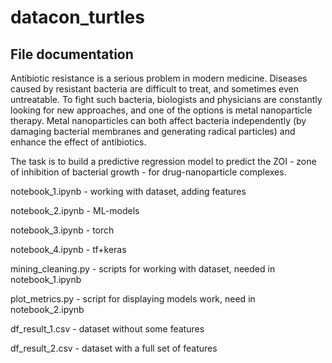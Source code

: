 # datacon_turtles

## File documentation


Antibiotic resistance is a serious problem in modern medicine. Diseases caused by resistant bacteria are difficult to treat, and sometimes even untreatable. To fight such bacteria, biologists and physicians are constantly looking for new approaches, and one of the options is metal nanoparticle therapy. Metal nanoparticles can both affect bacteria independently (by damaging bacterial membranes and generating radical particles) and enhance the effect of antibiotics.

The task is to build a predictive regression model to predict the ZOI - zone of inhibition of bacterial growth - for drug-nanoparticle complexes.



notebook_1.ipynb - working with dataset, adding features

notebook_2.ipynb - ML-models

notebook_3.ipynb - torch

notebook_4.ipynb - tf+keras


mining_cleaning.py - scripts for working with dataset, needed in notebook_1.ipynb

plot_metrics.py - script for displaying models work, need in notebook_2.ipynb


df_result_1.csv - dataset without some features

df_result_2.csv - dataset with a full set of features

